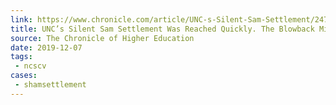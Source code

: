 ```yaml
---
link: https://www.chronicle.com/article/UNC-s-Silent-Sam-Settlement/247681
title: UNC’s Silent Sam Settlement Was Reached Quickly. The Blowback Might Last Longer.
source: The Chronicle of Higher Education
date: 2019-12-07
tags:
 - ncscv
cases:
 - shamsettlement
---
```

